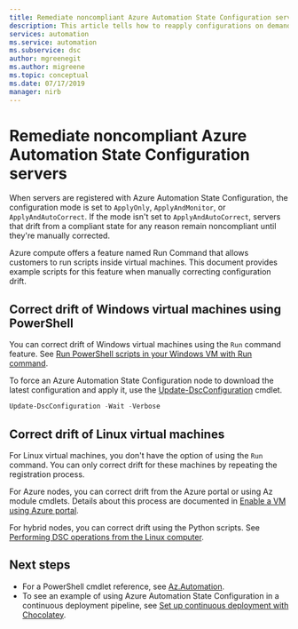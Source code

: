 ```yaml
---
title: Remediate noncompliant Azure Automation State Configuration servers
description: This article tells how to reapply configurations on demand to servers where configuration state has drifted.
services: automation
ms.service: automation
ms.subservice: dsc
author: mgreenegit
ms.author: migreene
ms.topic: conceptual
ms.date: 07/17/2019
manager: nirb
---
```

# Remediate noncompliant Azure Automation State Configuration servers

When servers are registered with Azure Automation State Configuration,
the configuration mode is set to `ApplyOnly`, `ApplyAndMonitor`, or `ApplyAndAutoCorrect`. If the mode isn't set to `ApplyAndAutoCorrect`,
servers that drift from a compliant state for any reason
remain noncompliant until they're manually corrected.

Azure compute offers a feature named Run Command
that allows customers to run scripts inside virtual machines.
This document provides example scripts for this feature
when manually correcting configuration drift.

## Correct drift of Windows virtual machines using PowerShell

You can correct drift of Windows virtual machines using the `Run` command feature. See [Run PowerShell scripts in your Windows VM with Run command](../virtual-machines/windows/run-command.md).

To force an Azure Automation State Configuration node to download the latest configuration and apply it, use the [Update-DscConfiguration](/powershell/module/psdesiredstateconfiguration/update-dscconfiguration) cmdlet.

```powershell
Update-DscConfiguration -Wait -Verbose
```

## Correct drift of Linux virtual machines

For Linux virtual machines, you don't have the option of using the `Run` command. You can only correct drift for these machines by repeating the registration process. 

For Azure nodes, you can correct drift from the Azure portal or using Az module cmdlets. Details about this process are documented in [Enable a VM using Azure portal](automation-dsc-onboarding.md#enable-a-vm-using-azure-portal).

For hybrid nodes, you can correct drift using the Python scripts. See [Performing DSC operations from the Linux computer](https://github.com/Microsoft/PowerShell-DSC-for-Linux#performing-dsc-operations-from-the-linux-computer).

## Next steps

- For a PowerShell cmdlet reference, see [Az.Automation](/powershell/module/az.automation/#automation).
- To see an example of using Azure Automation State Configuration in a continuous deployment pipeline, see [Set up continuous deployment with Chocolatey](automation-dsc-cd-chocolatey.md).
